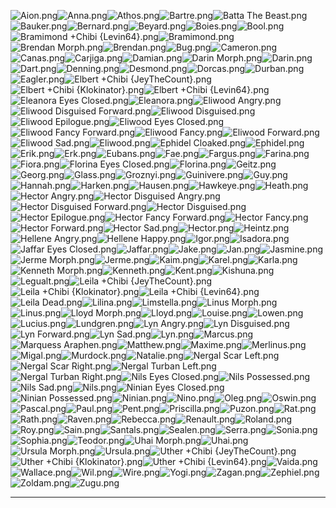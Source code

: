 ![Aion.png](https://raw.githubusercontent.com/Klokinator/FE-Repo/main/Portrait%20Repository/FE07%20Mugs%20(Blazing%20Sword)/Vanilla/Aion.png "Aion.png")![Anna.png](https://raw.githubusercontent.com/Klokinator/FE-Repo/main/Portrait%20Repository/FE07%20Mugs%20(Blazing%20Sword)/Vanilla/Anna.png "Anna.png")![Athos.png](https://raw.githubusercontent.com/Klokinator/FE-Repo/main/Portrait%20Repository/FE07%20Mugs%20(Blazing%20Sword)/Vanilla/Athos.png "Athos.png")![Bartre.png](https://raw.githubusercontent.com/Klokinator/FE-Repo/main/Portrait%20Repository/FE07%20Mugs%20(Blazing%20Sword)/Vanilla/Bartre.png "Bartre.png")![Batta The Beast.png](https://raw.githubusercontent.com/Klokinator/FE-Repo/main/Portrait%20Repository/FE07%20Mugs%20(Blazing%20Sword)/Vanilla/Batta%20The%20Beast.png "Batta The Beast.png")![Bauker.png](https://raw.githubusercontent.com/Klokinator/FE-Repo/main/Portrait%20Repository/FE07%20Mugs%20(Blazing%20Sword)/Vanilla/Bauker.png "Bauker.png")![Bernard.png](https://raw.githubusercontent.com/Klokinator/FE-Repo/main/Portrait%20Repository/FE07%20Mugs%20(Blazing%20Sword)/Vanilla/Bernard.png "Bernard.png")![Beyard.png](https://raw.githubusercontent.com/Klokinator/FE-Repo/main/Portrait%20Repository/FE07%20Mugs%20(Blazing%20Sword)/Vanilla/Beyard.png "Beyard.png")![Boies.png](https://raw.githubusercontent.com/Klokinator/FE-Repo/main/Portrait%20Repository/FE07%20Mugs%20(Blazing%20Sword)/Vanilla/Boies.png "Boies.png")![Bool.png](https://raw.githubusercontent.com/Klokinator/FE-Repo/main/Portrait%20Repository/FE07%20Mugs%20(Blazing%20Sword)/Vanilla/Bool.png "Bool.png")![Bramimond +Chibi {Levin64}.png](https://raw.githubusercontent.com/Klokinator/FE-Repo/main/Portrait%20Repository/FE07%20Mugs%20(Blazing%20Sword)/Vanilla/Bramimond%20%2BChibi%20%7BLevin64%7D.png "Bramimond +Chibi {Levin64}.png")![Bramimond.png](https://raw.githubusercontent.com/Klokinator/FE-Repo/main/Portrait%20Repository/FE07%20Mugs%20(Blazing%20Sword)/Vanilla/Bramimond.png "Bramimond.png")![Brendan Morph.png](https://raw.githubusercontent.com/Klokinator/FE-Repo/main/Portrait%20Repository/FE07%20Mugs%20(Blazing%20Sword)/Vanilla/Brendan%20Morph.png "Brendan Morph.png")![Brendan.png](https://raw.githubusercontent.com/Klokinator/FE-Repo/main/Portrait%20Repository/FE07%20Mugs%20(Blazing%20Sword)/Vanilla/Brendan.png "Brendan.png")![Bug.png](https://raw.githubusercontent.com/Klokinator/FE-Repo/main/Portrait%20Repository/FE07%20Mugs%20(Blazing%20Sword)/Vanilla/Bug.png "Bug.png")![Cameron.png](https://raw.githubusercontent.com/Klokinator/FE-Repo/main/Portrait%20Repository/FE07%20Mugs%20(Blazing%20Sword)/Vanilla/Cameron.png "Cameron.png")![Canas.png](https://raw.githubusercontent.com/Klokinator/FE-Repo/main/Portrait%20Repository/FE07%20Mugs%20(Blazing%20Sword)/Vanilla/Canas.png "Canas.png")![Carjiga.png](https://raw.githubusercontent.com/Klokinator/FE-Repo/main/Portrait%20Repository/FE07%20Mugs%20(Blazing%20Sword)/Vanilla/Carjiga.png "Carjiga.png")![Damian.png](https://raw.githubusercontent.com/Klokinator/FE-Repo/main/Portrait%20Repository/FE07%20Mugs%20(Blazing%20Sword)/Vanilla/Damian.png "Damian.png")![Darin Morph.png](https://raw.githubusercontent.com/Klokinator/FE-Repo/main/Portrait%20Repository/FE07%20Mugs%20(Blazing%20Sword)/Vanilla/Darin%20Morph.png "Darin Morph.png")![Darin.png](https://raw.githubusercontent.com/Klokinator/FE-Repo/main/Portrait%20Repository/FE07%20Mugs%20(Blazing%20Sword)/Vanilla/Darin.png "Darin.png")![Dart.png](https://raw.githubusercontent.com/Klokinator/FE-Repo/main/Portrait%20Repository/FE07%20Mugs%20(Blazing%20Sword)/Vanilla/Dart.png "Dart.png")![Denning.png](https://raw.githubusercontent.com/Klokinator/FE-Repo/main/Portrait%20Repository/FE07%20Mugs%20(Blazing%20Sword)/Vanilla/Denning.png "Denning.png")![Desmond.png](https://raw.githubusercontent.com/Klokinator/FE-Repo/main/Portrait%20Repository/FE07%20Mugs%20(Blazing%20Sword)/Vanilla/Desmond.png "Desmond.png")![Dorcas.png](https://raw.githubusercontent.com/Klokinator/FE-Repo/main/Portrait%20Repository/FE07%20Mugs%20(Blazing%20Sword)/Vanilla/Dorcas.png "Dorcas.png")![Durban.png](https://raw.githubusercontent.com/Klokinator/FE-Repo/main/Portrait%20Repository/FE07%20Mugs%20(Blazing%20Sword)/Vanilla/Durban.png "Durban.png")![Eagler.png](https://raw.githubusercontent.com/Klokinator/FE-Repo/main/Portrait%20Repository/FE07%20Mugs%20(Blazing%20Sword)/Vanilla/Eagler.png "Eagler.png")![Elbert +Chibi {JeyTheCount}.png](https://raw.githubusercontent.com/Klokinator/FE-Repo/main/Portrait%20Repository/FE07%20Mugs%20(Blazing%20Sword)/Vanilla/Elbert%20%2BChibi%20%7BJeyTheCount%7D.png "Elbert +Chibi {JeyTheCount}.png")![Elbert +Chibi {Klokinator}.png](https://raw.githubusercontent.com/Klokinator/FE-Repo/main/Portrait%20Repository/FE07%20Mugs%20(Blazing%20Sword)/Vanilla/Elbert%20%2BChibi%20%7BKlokinator%7D.png "Elbert +Chibi {Klokinator}.png")![Elbert +Chibi {Levin64}.png](https://raw.githubusercontent.com/Klokinator/FE-Repo/main/Portrait%20Repository/FE07%20Mugs%20(Blazing%20Sword)/Vanilla/Elbert%20%2BChibi%20%7BLevin64%7D.png "Elbert +Chibi {Levin64}.png")![Eleanora Eyes Closed.png](https://raw.githubusercontent.com/Klokinator/FE-Repo/main/Portrait%20Repository/FE07%20Mugs%20(Blazing%20Sword)/Vanilla/Eleanora%20Eyes%20Closed.png "Eleanora Eyes Closed.png")![Eleanora.png](https://raw.githubusercontent.com/Klokinator/FE-Repo/main/Portrait%20Repository/FE07%20Mugs%20(Blazing%20Sword)/Vanilla/Eleanora.png "Eleanora.png")![Eliwood Angry.png](https://raw.githubusercontent.com/Klokinator/FE-Repo/main/Portrait%20Repository/FE07%20Mugs%20(Blazing%20Sword)/Vanilla/Eliwood%20Angry.png "Eliwood Angry.png")![Eliwood Disguised Forward.png](https://raw.githubusercontent.com/Klokinator/FE-Repo/main/Portrait%20Repository/FE07%20Mugs%20(Blazing%20Sword)/Vanilla/Eliwood%20Disguised%20Forward.png "Eliwood Disguised Forward.png")![Eliwood Disguised.png](https://raw.githubusercontent.com/Klokinator/FE-Repo/main/Portrait%20Repository/FE07%20Mugs%20(Blazing%20Sword)/Vanilla/Eliwood%20Disguised.png "Eliwood Disguised.png")![Eliwood Epilogue.png](https://raw.githubusercontent.com/Klokinator/FE-Repo/main/Portrait%20Repository/FE07%20Mugs%20(Blazing%20Sword)/Vanilla/Eliwood%20Epilogue.png "Eliwood Epilogue.png")![Eliwood Eyes Closed.png](https://raw.githubusercontent.com/Klokinator/FE-Repo/main/Portrait%20Repository/FE07%20Mugs%20(Blazing%20Sword)/Vanilla/Eliwood%20Eyes%20Closed.png "Eliwood Eyes Closed.png")![Eliwood Fancy Forward.png](https://raw.githubusercontent.com/Klokinator/FE-Repo/main/Portrait%20Repository/FE07%20Mugs%20(Blazing%20Sword)/Vanilla/Eliwood%20Fancy%20Forward.png "Eliwood Fancy Forward.png")![Eliwood Fancy.png](https://raw.githubusercontent.com/Klokinator/FE-Repo/main/Portrait%20Repository/FE07%20Mugs%20(Blazing%20Sword)/Vanilla/Eliwood%20Fancy.png "Eliwood Fancy.png")![Eliwood Forward.png](https://raw.githubusercontent.com/Klokinator/FE-Repo/main/Portrait%20Repository/FE07%20Mugs%20(Blazing%20Sword)/Vanilla/Eliwood%20Forward.png "Eliwood Forward.png")![Eliwood Sad.png](https://raw.githubusercontent.com/Klokinator/FE-Repo/main/Portrait%20Repository/FE07%20Mugs%20(Blazing%20Sword)/Vanilla/Eliwood%20Sad.png "Eliwood Sad.png")![Eliwood.png](https://raw.githubusercontent.com/Klokinator/FE-Repo/main/Portrait%20Repository/FE07%20Mugs%20(Blazing%20Sword)/Vanilla/Eliwood.png "Eliwood.png")![Ephidel Cloaked.png](https://raw.githubusercontent.com/Klokinator/FE-Repo/main/Portrait%20Repository/FE07%20Mugs%20(Blazing%20Sword)/Vanilla/Ephidel%20Cloaked.png "Ephidel Cloaked.png")![Ephidel.png](https://raw.githubusercontent.com/Klokinator/FE-Repo/main/Portrait%20Repository/FE07%20Mugs%20(Blazing%20Sword)/Vanilla/Ephidel.png "Ephidel.png")![Erik.png](https://raw.githubusercontent.com/Klokinator/FE-Repo/main/Portrait%20Repository/FE07%20Mugs%20(Blazing%20Sword)/Vanilla/Erik.png "Erik.png")![Erk.png](https://raw.githubusercontent.com/Klokinator/FE-Repo/main/Portrait%20Repository/FE07%20Mugs%20(Blazing%20Sword)/Vanilla/Erk.png "Erk.png")![Eubans.png](https://raw.githubusercontent.com/Klokinator/FE-Repo/main/Portrait%20Repository/FE07%20Mugs%20(Blazing%20Sword)/Vanilla/Eubans.png "Eubans.png")![Fae.png](https://raw.githubusercontent.com/Klokinator/FE-Repo/main/Portrait%20Repository/FE07%20Mugs%20(Blazing%20Sword)/Vanilla/Fae.png "Fae.png")![Fargus.png](https://raw.githubusercontent.com/Klokinator/FE-Repo/main/Portrait%20Repository/FE07%20Mugs%20(Blazing%20Sword)/Vanilla/Fargus.png "Fargus.png")![Farina.png](https://raw.githubusercontent.com/Klokinator/FE-Repo/main/Portrait%20Repository/FE07%20Mugs%20(Blazing%20Sword)/Vanilla/Farina.png "Farina.png")![Fiora.png](https://raw.githubusercontent.com/Klokinator/FE-Repo/main/Portrait%20Repository/FE07%20Mugs%20(Blazing%20Sword)/Vanilla/Fiora.png "Fiora.png")![Florina Eyes Closed.png](https://raw.githubusercontent.com/Klokinator/FE-Repo/main/Portrait%20Repository/FE07%20Mugs%20(Blazing%20Sword)/Vanilla/Florina%20Eyes%20Closed.png "Florina Eyes Closed.png")![Florina.png](https://raw.githubusercontent.com/Klokinator/FE-Repo/main/Portrait%20Repository/FE07%20Mugs%20(Blazing%20Sword)/Vanilla/Florina.png "Florina.png")![Geitz.png](https://raw.githubusercontent.com/Klokinator/FE-Repo/main/Portrait%20Repository/FE07%20Mugs%20(Blazing%20Sword)/Vanilla/Geitz.png "Geitz.png")![Georg.png](https://raw.githubusercontent.com/Klokinator/FE-Repo/main/Portrait%20Repository/FE07%20Mugs%20(Blazing%20Sword)/Vanilla/Georg.png "Georg.png")![Glass.png](https://raw.githubusercontent.com/Klokinator/FE-Repo/main/Portrait%20Repository/FE07%20Mugs%20(Blazing%20Sword)/Vanilla/Glass.png "Glass.png")![Groznyi.png](https://raw.githubusercontent.com/Klokinator/FE-Repo/main/Portrait%20Repository/FE07%20Mugs%20(Blazing%20Sword)/Vanilla/Groznyi.png "Groznyi.png")![Guinivere.png](https://raw.githubusercontent.com/Klokinator/FE-Repo/main/Portrait%20Repository/FE07%20Mugs%20(Blazing%20Sword)/Vanilla/Guinivere.png "Guinivere.png")![Guy.png](https://raw.githubusercontent.com/Klokinator/FE-Repo/main/Portrait%20Repository/FE07%20Mugs%20(Blazing%20Sword)/Vanilla/Guy.png "Guy.png")![Hannah.png](https://raw.githubusercontent.com/Klokinator/FE-Repo/main/Portrait%20Repository/FE07%20Mugs%20(Blazing%20Sword)/Vanilla/Hannah.png "Hannah.png")![Harken.png](https://raw.githubusercontent.com/Klokinator/FE-Repo/main/Portrait%20Repository/FE07%20Mugs%20(Blazing%20Sword)/Vanilla/Harken.png "Harken.png")![Hausen.png](https://raw.githubusercontent.com/Klokinator/FE-Repo/main/Portrait%20Repository/FE07%20Mugs%20(Blazing%20Sword)/Vanilla/Hausen.png "Hausen.png")![Hawkeye.png](https://raw.githubusercontent.com/Klokinator/FE-Repo/main/Portrait%20Repository/FE07%20Mugs%20(Blazing%20Sword)/Vanilla/Hawkeye.png "Hawkeye.png")![Heath.png](https://raw.githubusercontent.com/Klokinator/FE-Repo/main/Portrait%20Repository/FE07%20Mugs%20(Blazing%20Sword)/Vanilla/Heath.png "Heath.png")![Hector Angry.png](https://raw.githubusercontent.com/Klokinator/FE-Repo/main/Portrait%20Repository/FE07%20Mugs%20(Blazing%20Sword)/Vanilla/Hector%20Angry.png "Hector Angry.png")![Hector Disguised Angry.png](https://raw.githubusercontent.com/Klokinator/FE-Repo/main/Portrait%20Repository/FE07%20Mugs%20(Blazing%20Sword)/Vanilla/Hector%20Disguised%20Angry.png "Hector Disguised Angry.png")![Hector Disguised Forward.png](https://raw.githubusercontent.com/Klokinator/FE-Repo/main/Portrait%20Repository/FE07%20Mugs%20(Blazing%20Sword)/Vanilla/Hector%20Disguised%20Forward.png "Hector Disguised Forward.png")![Hector Disguised.png](https://raw.githubusercontent.com/Klokinator/FE-Repo/main/Portrait%20Repository/FE07%20Mugs%20(Blazing%20Sword)/Vanilla/Hector%20Disguised.png "Hector Disguised.png")![Hector Epilogue.png](https://raw.githubusercontent.com/Klokinator/FE-Repo/main/Portrait%20Repository/FE07%20Mugs%20(Blazing%20Sword)/Vanilla/Hector%20Epilogue.png "Hector Epilogue.png")![Hector Fancy Forward.png](https://raw.githubusercontent.com/Klokinator/FE-Repo/main/Portrait%20Repository/FE07%20Mugs%20(Blazing%20Sword)/Vanilla/Hector%20Fancy%20Forward.png "Hector Fancy Forward.png")![Hector Fancy.png](https://raw.githubusercontent.com/Klokinator/FE-Repo/main/Portrait%20Repository/FE07%20Mugs%20(Blazing%20Sword)/Vanilla/Hector%20Fancy.png "Hector Fancy.png")![Hector Forward.png](https://raw.githubusercontent.com/Klokinator/FE-Repo/main/Portrait%20Repository/FE07%20Mugs%20(Blazing%20Sword)/Vanilla/Hector%20Forward.png "Hector Forward.png")![Hector Sad.png](https://raw.githubusercontent.com/Klokinator/FE-Repo/main/Portrait%20Repository/FE07%20Mugs%20(Blazing%20Sword)/Vanilla/Hector%20Sad.png "Hector Sad.png")![Hector.png](https://raw.githubusercontent.com/Klokinator/FE-Repo/main/Portrait%20Repository/FE07%20Mugs%20(Blazing%20Sword)/Vanilla/Hector.png "Hector.png")![Heintz.png](https://raw.githubusercontent.com/Klokinator/FE-Repo/main/Portrait%20Repository/FE07%20Mugs%20(Blazing%20Sword)/Vanilla/Heintz.png "Heintz.png")![Hellene Angry.png](https://raw.githubusercontent.com/Klokinator/FE-Repo/main/Portrait%20Repository/FE07%20Mugs%20(Blazing%20Sword)/Vanilla/Hellene%20Angry.png "Hellene Angry.png")![Hellene Happy.png](https://raw.githubusercontent.com/Klokinator/FE-Repo/main/Portrait%20Repository/FE07%20Mugs%20(Blazing%20Sword)/Vanilla/Hellene%20Happy.png "Hellene Happy.png")![Igor.png](https://raw.githubusercontent.com/Klokinator/FE-Repo/main/Portrait%20Repository/FE07%20Mugs%20(Blazing%20Sword)/Vanilla/Igor.png "Igor.png")![Isadora.png](https://raw.githubusercontent.com/Klokinator/FE-Repo/main/Portrait%20Repository/FE07%20Mugs%20(Blazing%20Sword)/Vanilla/Isadora.png "Isadora.png")![Jaffar Eyes Closed.png](https://raw.githubusercontent.com/Klokinator/FE-Repo/main/Portrait%20Repository/FE07%20Mugs%20(Blazing%20Sword)/Vanilla/Jaffar%20Eyes%20Closed.png "Jaffar Eyes Closed.png")![Jaffar.png](https://raw.githubusercontent.com/Klokinator/FE-Repo/main/Portrait%20Repository/FE07%20Mugs%20(Blazing%20Sword)/Vanilla/Jaffar.png "Jaffar.png")![Jake.png](https://raw.githubusercontent.com/Klokinator/FE-Repo/main/Portrait%20Repository/FE07%20Mugs%20(Blazing%20Sword)/Vanilla/Jake.png "Jake.png")![Jan.png](https://raw.githubusercontent.com/Klokinator/FE-Repo/main/Portrait%20Repository/FE07%20Mugs%20(Blazing%20Sword)/Vanilla/Jan.png "Jan.png")![Jasmine.png](https://raw.githubusercontent.com/Klokinator/FE-Repo/main/Portrait%20Repository/FE07%20Mugs%20(Blazing%20Sword)/Vanilla/Jasmine.png "Jasmine.png")![Jerme Morph.png](https://raw.githubusercontent.com/Klokinator/FE-Repo/main/Portrait%20Repository/FE07%20Mugs%20(Blazing%20Sword)/Vanilla/Jerme%20Morph.png "Jerme Morph.png")![Jerme.png](https://raw.githubusercontent.com/Klokinator/FE-Repo/main/Portrait%20Repository/FE07%20Mugs%20(Blazing%20Sword)/Vanilla/Jerme.png "Jerme.png")![Kaim.png](https://raw.githubusercontent.com/Klokinator/FE-Repo/main/Portrait%20Repository/FE07%20Mugs%20(Blazing%20Sword)/Vanilla/Kaim.png "Kaim.png")![Karel.png](https://raw.githubusercontent.com/Klokinator/FE-Repo/main/Portrait%20Repository/FE07%20Mugs%20(Blazing%20Sword)/Vanilla/Karel.png "Karel.png")![Karla.png](https://raw.githubusercontent.com/Klokinator/FE-Repo/main/Portrait%20Repository/FE07%20Mugs%20(Blazing%20Sword)/Vanilla/Karla.png "Karla.png")![Kenneth Morph.png](https://raw.githubusercontent.com/Klokinator/FE-Repo/main/Portrait%20Repository/FE07%20Mugs%20(Blazing%20Sword)/Vanilla/Kenneth%20Morph.png "Kenneth Morph.png")![Kenneth.png](https://raw.githubusercontent.com/Klokinator/FE-Repo/main/Portrait%20Repository/FE07%20Mugs%20(Blazing%20Sword)/Vanilla/Kenneth.png "Kenneth.png")![Kent.png](https://raw.githubusercontent.com/Klokinator/FE-Repo/main/Portrait%20Repository/FE07%20Mugs%20(Blazing%20Sword)/Vanilla/Kent.png "Kent.png")![Kishuna.png](https://raw.githubusercontent.com/Klokinator/FE-Repo/main/Portrait%20Repository/FE07%20Mugs%20(Blazing%20Sword)/Vanilla/Kishuna.png "Kishuna.png")![Legualt.png](https://raw.githubusercontent.com/Klokinator/FE-Repo/main/Portrait%20Repository/FE07%20Mugs%20(Blazing%20Sword)/Vanilla/Legualt.png "Legualt.png")![Leila +Chibi {JeyTheCount}.png](https://raw.githubusercontent.com/Klokinator/FE-Repo/main/Portrait%20Repository/FE07%20Mugs%20(Blazing%20Sword)/Vanilla/Leila%20%2BChibi%20%7BJeyTheCount%7D.png "Leila +Chibi {JeyTheCount}.png")![Leila +Chibi {Klokinator}.png](https://raw.githubusercontent.com/Klokinator/FE-Repo/main/Portrait%20Repository/FE07%20Mugs%20(Blazing%20Sword)/Vanilla/Leila%20%2BChibi%20%7BKlokinator%7D.png "Leila +Chibi {Klokinator}.png")![Leila +Chibi {Levin64}.png](https://raw.githubusercontent.com/Klokinator/FE-Repo/main/Portrait%20Repository/FE07%20Mugs%20(Blazing%20Sword)/Vanilla/Leila%20%2BChibi%20%7BLevin64%7D.png "Leila +Chibi {Levin64}.png")![Leila Dead.png](https://raw.githubusercontent.com/Klokinator/FE-Repo/main/Portrait%20Repository/FE07%20Mugs%20(Blazing%20Sword)/Vanilla/Leila%20Dead.png "Leila Dead.png")![Lilina.png](https://raw.githubusercontent.com/Klokinator/FE-Repo/main/Portrait%20Repository/FE07%20Mugs%20(Blazing%20Sword)/Vanilla/Lilina.png "Lilina.png")![Limstella.png](https://raw.githubusercontent.com/Klokinator/FE-Repo/main/Portrait%20Repository/FE07%20Mugs%20(Blazing%20Sword)/Vanilla/Limstella.png "Limstella.png")![Linus Morph.png](https://raw.githubusercontent.com/Klokinator/FE-Repo/main/Portrait%20Repository/FE07%20Mugs%20(Blazing%20Sword)/Vanilla/Linus%20Morph.png "Linus Morph.png")![Linus.png](https://raw.githubusercontent.com/Klokinator/FE-Repo/main/Portrait%20Repository/FE07%20Mugs%20(Blazing%20Sword)/Vanilla/Linus.png "Linus.png")![Lloyd Morph.png](https://raw.githubusercontent.com/Klokinator/FE-Repo/main/Portrait%20Repository/FE07%20Mugs%20(Blazing%20Sword)/Vanilla/Lloyd%20Morph.png "Lloyd Morph.png")![Lloyd.png](https://raw.githubusercontent.com/Klokinator/FE-Repo/main/Portrait%20Repository/FE07%20Mugs%20(Blazing%20Sword)/Vanilla/Lloyd.png "Lloyd.png")![Louise.png](https://raw.githubusercontent.com/Klokinator/FE-Repo/main/Portrait%20Repository/FE07%20Mugs%20(Blazing%20Sword)/Vanilla/Louise.png "Louise.png")![Lowen.png](https://raw.githubusercontent.com/Klokinator/FE-Repo/main/Portrait%20Repository/FE07%20Mugs%20(Blazing%20Sword)/Vanilla/Lowen.png "Lowen.png")![Lucius.png](https://raw.githubusercontent.com/Klokinator/FE-Repo/main/Portrait%20Repository/FE07%20Mugs%20(Blazing%20Sword)/Vanilla/Lucius.png "Lucius.png")![Lundgren.png](https://raw.githubusercontent.com/Klokinator/FE-Repo/main/Portrait%20Repository/FE07%20Mugs%20(Blazing%20Sword)/Vanilla/Lundgren.png "Lundgren.png")![Lyn Angry.png](https://raw.githubusercontent.com/Klokinator/FE-Repo/main/Portrait%20Repository/FE07%20Mugs%20(Blazing%20Sword)/Vanilla/Lyn%20Angry.png "Lyn Angry.png")![Lyn Disguised.png](https://raw.githubusercontent.com/Klokinator/FE-Repo/main/Portrait%20Repository/FE07%20Mugs%20(Blazing%20Sword)/Vanilla/Lyn%20Disguised.png "Lyn Disguised.png")![Lyn Forward.png](https://raw.githubusercontent.com/Klokinator/FE-Repo/main/Portrait%20Repository/FE07%20Mugs%20(Blazing%20Sword)/Vanilla/Lyn%20Forward.png "Lyn Forward.png")![Lyn Sad.png](https://raw.githubusercontent.com/Klokinator/FE-Repo/main/Portrait%20Repository/FE07%20Mugs%20(Blazing%20Sword)/Vanilla/Lyn%20Sad.png "Lyn Sad.png")![Lyn.png](https://raw.githubusercontent.com/Klokinator/FE-Repo/main/Portrait%20Repository/FE07%20Mugs%20(Blazing%20Sword)/Vanilla/Lyn.png "Lyn.png")![Marcus.png](https://raw.githubusercontent.com/Klokinator/FE-Repo/main/Portrait%20Repository/FE07%20Mugs%20(Blazing%20Sword)/Vanilla/Marcus.png "Marcus.png")![Marquess Araphen.png](https://raw.githubusercontent.com/Klokinator/FE-Repo/main/Portrait%20Repository/FE07%20Mugs%20(Blazing%20Sword)/Vanilla/Marquess%20Araphen.png "Marquess Araphen.png")![Matthew.png](https://raw.githubusercontent.com/Klokinator/FE-Repo/main/Portrait%20Repository/FE07%20Mugs%20(Blazing%20Sword)/Vanilla/Matthew.png "Matthew.png")![Maxime.png](https://raw.githubusercontent.com/Klokinator/FE-Repo/main/Portrait%20Repository/FE07%20Mugs%20(Blazing%20Sword)/Vanilla/Maxime.png "Maxime.png")![Merlinus.png](https://raw.githubusercontent.com/Klokinator/FE-Repo/main/Portrait%20Repository/FE07%20Mugs%20(Blazing%20Sword)/Vanilla/Merlinus.png "Merlinus.png")![Migal.png](https://raw.githubusercontent.com/Klokinator/FE-Repo/main/Portrait%20Repository/FE07%20Mugs%20(Blazing%20Sword)/Vanilla/Migal.png "Migal.png")![Murdock.png](https://raw.githubusercontent.com/Klokinator/FE-Repo/main/Portrait%20Repository/FE07%20Mugs%20(Blazing%20Sword)/Vanilla/Murdock.png "Murdock.png")![Natalie.png](https://raw.githubusercontent.com/Klokinator/FE-Repo/main/Portrait%20Repository/FE07%20Mugs%20(Blazing%20Sword)/Vanilla/Natalie.png "Natalie.png")![Nergal Scar Left.png](https://raw.githubusercontent.com/Klokinator/FE-Repo/main/Portrait%20Repository/FE07%20Mugs%20(Blazing%20Sword)/Vanilla/Nergal%20Scar%20Left.png "Nergal Scar Left.png")![Nergal Scar Right.png](https://raw.githubusercontent.com/Klokinator/FE-Repo/main/Portrait%20Repository/FE07%20Mugs%20(Blazing%20Sword)/Vanilla/Nergal%20Scar%20Right.png "Nergal Scar Right.png")![Nergal Turban Left.png](https://raw.githubusercontent.com/Klokinator/FE-Repo/main/Portrait%20Repository/FE07%20Mugs%20(Blazing%20Sword)/Vanilla/Nergal%20Turban%20Left.png "Nergal Turban Left.png")![Nergal Turban Right.png](https://raw.githubusercontent.com/Klokinator/FE-Repo/main/Portrait%20Repository/FE07%20Mugs%20(Blazing%20Sword)/Vanilla/Nergal%20Turban%20Right.png "Nergal Turban Right.png")![Nils Eyes Closed.png](https://raw.githubusercontent.com/Klokinator/FE-Repo/main/Portrait%20Repository/FE07%20Mugs%20(Blazing%20Sword)/Vanilla/Nils%20Eyes%20Closed.png "Nils Eyes Closed.png")![Nils Possessed.png](https://raw.githubusercontent.com/Klokinator/FE-Repo/main/Portrait%20Repository/FE07%20Mugs%20(Blazing%20Sword)/Vanilla/Nils%20Possessed.png "Nils Possessed.png")![Nils Sad.png](https://raw.githubusercontent.com/Klokinator/FE-Repo/main/Portrait%20Repository/FE07%20Mugs%20(Blazing%20Sword)/Vanilla/Nils%20Sad.png "Nils Sad.png")![Nils.png](https://raw.githubusercontent.com/Klokinator/FE-Repo/main/Portrait%20Repository/FE07%20Mugs%20(Blazing%20Sword)/Vanilla/Nils.png "Nils.png")![Ninian Eyes Closed.png](https://raw.githubusercontent.com/Klokinator/FE-Repo/main/Portrait%20Repository/FE07%20Mugs%20(Blazing%20Sword)/Vanilla/Ninian%20Eyes%20Closed.png "Ninian Eyes Closed.png")![Ninian Possessed.png](https://raw.githubusercontent.com/Klokinator/FE-Repo/main/Portrait%20Repository/FE07%20Mugs%20(Blazing%20Sword)/Vanilla/Ninian%20Possessed.png "Ninian Possessed.png")![Ninian.png](https://raw.githubusercontent.com/Klokinator/FE-Repo/main/Portrait%20Repository/FE07%20Mugs%20(Blazing%20Sword)/Vanilla/Ninian.png "Ninian.png")![Nino.png](https://raw.githubusercontent.com/Klokinator/FE-Repo/main/Portrait%20Repository/FE07%20Mugs%20(Blazing%20Sword)/Vanilla/Nino.png "Nino.png")![Oleg.png](https://raw.githubusercontent.com/Klokinator/FE-Repo/main/Portrait%20Repository/FE07%20Mugs%20(Blazing%20Sword)/Vanilla/Oleg.png "Oleg.png")![Oswin.png](https://raw.githubusercontent.com/Klokinator/FE-Repo/main/Portrait%20Repository/FE07%20Mugs%20(Blazing%20Sword)/Vanilla/Oswin.png "Oswin.png")![Pascal.png](https://raw.githubusercontent.com/Klokinator/FE-Repo/main/Portrait%20Repository/FE07%20Mugs%20(Blazing%20Sword)/Vanilla/Pascal.png "Pascal.png")![Paul.png](https://raw.githubusercontent.com/Klokinator/FE-Repo/main/Portrait%20Repository/FE07%20Mugs%20(Blazing%20Sword)/Vanilla/Paul.png "Paul.png")![Pent.png](https://raw.githubusercontent.com/Klokinator/FE-Repo/main/Portrait%20Repository/FE07%20Mugs%20(Blazing%20Sword)/Vanilla/Pent.png "Pent.png")![Priscilla.png](https://raw.githubusercontent.com/Klokinator/FE-Repo/main/Portrait%20Repository/FE07%20Mugs%20(Blazing%20Sword)/Vanilla/Priscilla.png "Priscilla.png")![Puzon.png](https://raw.githubusercontent.com/Klokinator/FE-Repo/main/Portrait%20Repository/FE07%20Mugs%20(Blazing%20Sword)/Vanilla/Puzon.png "Puzon.png")![Rat.png](https://raw.githubusercontent.com/Klokinator/FE-Repo/main/Portrait%20Repository/FE07%20Mugs%20(Blazing%20Sword)/Vanilla/Rat.png "Rat.png")![Rath.png](https://raw.githubusercontent.com/Klokinator/FE-Repo/main/Portrait%20Repository/FE07%20Mugs%20(Blazing%20Sword)/Vanilla/Rath.png "Rath.png")![Raven.png](https://raw.githubusercontent.com/Klokinator/FE-Repo/main/Portrait%20Repository/FE07%20Mugs%20(Blazing%20Sword)/Vanilla/Raven.png "Raven.png")![Rebecca.png](https://raw.githubusercontent.com/Klokinator/FE-Repo/main/Portrait%20Repository/FE07%20Mugs%20(Blazing%20Sword)/Vanilla/Rebecca.png "Rebecca.png")![Renault.png](https://raw.githubusercontent.com/Klokinator/FE-Repo/main/Portrait%20Repository/FE07%20Mugs%20(Blazing%20Sword)/Vanilla/Renault.png "Renault.png")![Roland.png](https://raw.githubusercontent.com/Klokinator/FE-Repo/main/Portrait%20Repository/FE07%20Mugs%20(Blazing%20Sword)/Vanilla/Roland.png "Roland.png")![Roy.png](https://raw.githubusercontent.com/Klokinator/FE-Repo/main/Portrait%20Repository/FE07%20Mugs%20(Blazing%20Sword)/Vanilla/Roy.png "Roy.png")![Sain.png](https://raw.githubusercontent.com/Klokinator/FE-Repo/main/Portrait%20Repository/FE07%20Mugs%20(Blazing%20Sword)/Vanilla/Sain.png "Sain.png")![Santals.png](https://raw.githubusercontent.com/Klokinator/FE-Repo/main/Portrait%20Repository/FE07%20Mugs%20(Blazing%20Sword)/Vanilla/Santals.png "Santals.png")![Sealen.png](https://raw.githubusercontent.com/Klokinator/FE-Repo/main/Portrait%20Repository/FE07%20Mugs%20(Blazing%20Sword)/Vanilla/Sealen.png "Sealen.png")![Serra.png](https://raw.githubusercontent.com/Klokinator/FE-Repo/main/Portrait%20Repository/FE07%20Mugs%20(Blazing%20Sword)/Vanilla/Serra.png "Serra.png")![Sonia.png](https://raw.githubusercontent.com/Klokinator/FE-Repo/main/Portrait%20Repository/FE07%20Mugs%20(Blazing%20Sword)/Vanilla/Sonia.png "Sonia.png")![Sophia.png](https://raw.githubusercontent.com/Klokinator/FE-Repo/main/Portrait%20Repository/FE07%20Mugs%20(Blazing%20Sword)/Vanilla/Sophia.png "Sophia.png")![Teodor.png](https://raw.githubusercontent.com/Klokinator/FE-Repo/main/Portrait%20Repository/FE07%20Mugs%20(Blazing%20Sword)/Vanilla/Teodor.png "Teodor.png")![Uhai Morph.png](https://raw.githubusercontent.com/Klokinator/FE-Repo/main/Portrait%20Repository/FE07%20Mugs%20(Blazing%20Sword)/Vanilla/Uhai%20Morph.png "Uhai Morph.png")![Uhai.png](https://raw.githubusercontent.com/Klokinator/FE-Repo/main/Portrait%20Repository/FE07%20Mugs%20(Blazing%20Sword)/Vanilla/Uhai.png "Uhai.png")![Ursula Morph.png](https://raw.githubusercontent.com/Klokinator/FE-Repo/main/Portrait%20Repository/FE07%20Mugs%20(Blazing%20Sword)/Vanilla/Ursula%20Morph.png "Ursula Morph.png")![Ursula.png](https://raw.githubusercontent.com/Klokinator/FE-Repo/main/Portrait%20Repository/FE07%20Mugs%20(Blazing%20Sword)/Vanilla/Ursula.png "Ursula.png")![Uther +Chibi {JeyTheCount}.png](https://raw.githubusercontent.com/Klokinator/FE-Repo/main/Portrait%20Repository/FE07%20Mugs%20(Blazing%20Sword)/Vanilla/Uther%20%2BChibi%20%7BJeyTheCount%7D.png "Uther +Chibi {JeyTheCount}.png")![Uther +Chibi {Klokinator}.png](https://raw.githubusercontent.com/Klokinator/FE-Repo/main/Portrait%20Repository/FE07%20Mugs%20(Blazing%20Sword)/Vanilla/Uther%20%2BChibi%20%7BKlokinator%7D.png "Uther +Chibi {Klokinator}.png")![Uther +Chibi {Levin64}.png](https://raw.githubusercontent.com/Klokinator/FE-Repo/main/Portrait%20Repository/FE07%20Mugs%20(Blazing%20Sword)/Vanilla/Uther%20%2BChibi%20%7BLevin64%7D.png "Uther +Chibi {Levin64}.png")![Vaida.png](https://raw.githubusercontent.com/Klokinator/FE-Repo/main/Portrait%20Repository/FE07%20Mugs%20(Blazing%20Sword)/Vanilla/Vaida.png "Vaida.png")![Wallace.png](https://raw.githubusercontent.com/Klokinator/FE-Repo/main/Portrait%20Repository/FE07%20Mugs%20(Blazing%20Sword)/Vanilla/Wallace.png "Wallace.png")![Wil.png](https://raw.githubusercontent.com/Klokinator/FE-Repo/main/Portrait%20Repository/FE07%20Mugs%20(Blazing%20Sword)/Vanilla/Wil.png "Wil.png")![Wire.png](https://raw.githubusercontent.com/Klokinator/FE-Repo/main/Portrait%20Repository/FE07%20Mugs%20(Blazing%20Sword)/Vanilla/Wire.png "Wire.png")![Yogi.png](https://raw.githubusercontent.com/Klokinator/FE-Repo/main/Portrait%20Repository/FE07%20Mugs%20(Blazing%20Sword)/Vanilla/Yogi.png "Yogi.png")![Zagan.png](https://raw.githubusercontent.com/Klokinator/FE-Repo/main/Portrait%20Repository/FE07%20Mugs%20(Blazing%20Sword)/Vanilla/Zagan.png "Zagan.png")![Zephiel.png](https://raw.githubusercontent.com/Klokinator/FE-Repo/main/Portrait%20Repository/FE07%20Mugs%20(Blazing%20Sword)/Vanilla/Zephiel.png "Zephiel.png")![Zoldam.png](https://raw.githubusercontent.com/Klokinator/FE-Repo/main/Portrait%20Repository/FE07%20Mugs%20(Blazing%20Sword)/Vanilla/Zoldam.png "Zoldam.png")![Zugu.png](https://raw.githubusercontent.com/Klokinator/FE-Repo/main/Portrait%20Repository/FE07%20Mugs%20(Blazing%20Sword)/Vanilla/Zugu.png "Zugu.png")



----

